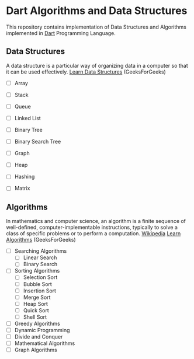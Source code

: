 # Dart Algorithms and Data Structures
This repository contains implementation of Data Structures and Algorithms implemented in [Dart](https://dart.dev) Programming Language.

## Data Structures
A data structure is a particular way of organizing data in a computer so that it can be used effectively.
[Learn Data Structures](https://www.geeksforgeeks.org/data-structures/) (GeeksForGeeks)

- [ ] Array
- [ ] Stack
- [ ] Queue
- [ ] Linked List
- [ ] Binary Tree
- [ ] Binary Search Tree
- [ ] Graph
- [ ] Heap
- [ ] Hashing
- [ ] Matrix


## Algorithms
In mathematics and computer science, an algorithm is a finite sequence of well-defined, computer-implementable instructions, typically to solve a class of specific problems or to perform a computation. [Wikipedia](https://en.wikipedia.org/wiki/Algorithm)
[Learn Algorithms](https://www.geeksforgeeks.org/fundamentals-of-algorithms/) (GeeksForGeeks)

- [ ] Searching Algorithms
    - [ ] Linear Search
    - [ ] Binary Search
- [ ] Sorting Algorithms
    - [ ] Selection Sort
    - [ ] Bubble Sort
    - [ ] Insertion Sort 
    - [ ] Merge Sort 
    - [ ] Heap Sort 
    - [ ] Quick Sort 
    - [ ] Shell Sort 
- [ ] Greedy Algorithms
- [ ] Dynamic Programming
- [ ] Divide and Conquer
- [ ] Mathematical Algorithms
- [ ] Graph Algorithms
